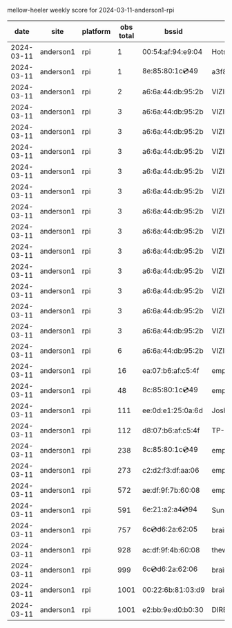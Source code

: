 mellow-heeler weekly score for 2024-03-11-anderson1-rpi

|date|site|platform|obs total|bssid|ssid|
|--|--|--|--|--|--|
|2024-03-11|anderson1|rpi|1|00:54:af:94:e9:04|HotspotE904|
|2024-03-11|anderson1|rpi|1|8e:85:80:1c:cd:49|a3f8fa6f|
|2024-03-11|anderson1|rpi|2|a6:6a:44:db:95:2b|VIZIOCastAudio4914|
|2024-03-11|anderson1|rpi|3|a6:6a:44:db:95:2b|VIZIOCastAudio6779|
|2024-03-11|anderson1|rpi|3|a6:6a:44:db:95:2b|VIZIOCastAudio4672|
|2024-03-11|anderson1|rpi|3|a6:6a:44:db:95:2b|VIZIOCastAudio9517|
|2024-03-11|anderson1|rpi|3|a6:6a:44:db:95:2b|VIZIOCastAudio7891|
|2024-03-11|anderson1|rpi|3|a6:6a:44:db:95:2b|VIZIOCastAudio7578|
|2024-03-11|anderson1|rpi|3|a6:6a:44:db:95:2b|VIZIOCastAudio3651|
|2024-03-11|anderson1|rpi|3|a6:6a:44:db:95:2b|VIZIOCastAudio8723|
|2024-03-11|anderson1|rpi|3|a6:6a:44:db:95:2b|VIZIOCastAudio1077|
|2024-03-11|anderson1|rpi|3|a6:6a:44:db:95:2b|VIZIOCastAudio8861|
|2024-03-11|anderson1|rpi|3|a6:6a:44:db:95:2b|VIZIOCastAudio2565|
|2024-03-11|anderson1|rpi|3|a6:6a:44:db:95:2b|VIZIOCastAudio8609|
|2024-03-11|anderson1|rpi|3|a6:6a:44:db:95:2b|VIZIOCastAudio7616|
|2024-03-11|anderson1|rpi|6|a6:6a:44:db:95:2b|VIZIOCastAudio3981|
|2024-03-11|anderson1|rpi|16|ea:07:b6:af:c5:4f|empty_ssid|
|2024-03-11|anderson1|rpi|48|8c:85:80:1c:cd:49|empty_ssid|
|2024-03-11|anderson1|rpi|111|ee:0d:e1:25:0a:6d|JoshLily|
|2024-03-11|anderson1|rpi|112|d8:07:b6:af:c5:4f|TP-Link_C54F|
|2024-03-11|anderson1|rpi|238|8c:85:80:1c:cd:49|empty_ssid|
|2024-03-11|anderson1|rpi|273|c2:d2:f3:df:aa:06|empty_ssid|
|2024-03-11|anderson1|rpi|572|ae:df:9f:7b:60:08|empty_ssid|
|2024-03-11|anderson1|rpi|591|6e:21:a2:a4:cd:94|SunPower21450|
|2024-03-11|anderson1|rpi|757|6c:cd:d6:2a:62:05|braingang2_5GEXT|
|2024-03-11|anderson1|rpi|928|ac:df:9f:4b:60:08|theweef|
|2024-03-11|anderson1|rpi|999|6c:cd:d6:2a:62:06|braingang2_2GEXT|
|2024-03-11|anderson1|rpi|1001|00:22:6b:81:03:d9|braingang2|
|2024-03-11|anderson1|rpi|1001|e2:bb:9e:d0:b0:30|DIRECT-9ED03030|
